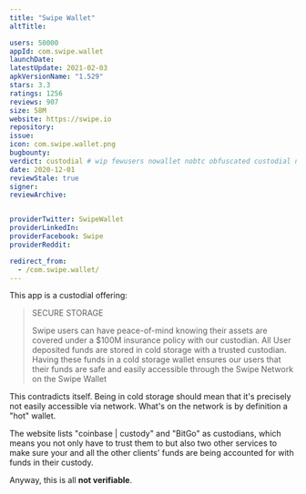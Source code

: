 ```yaml
---
title: "Swipe Wallet"
altTitle: 

users: 50000
appId: com.swipe.wallet
launchDate: 
latestUpdate: 2021-02-03
apkVersionName: "1.529"
stars: 3.3
ratings: 1256
reviews: 907
size: 58M
website: https://swipe.io
repository: 
issue: 
icon: com.swipe.wallet.png
bugbounty: 
verdict: custodial # wip fewusers nowallet nobtc obfuscated custodial nosource nonverifiable reproducible bounty defunct
date: 2020-12-01
reviewStale: true
signer: 
reviewArchive:


providerTwitter: SwipeWallet
providerLinkedIn: 
providerFacebook: Swipe
providerReddit: 

redirect_from:
  - /com.swipe.wallet/
---
```



This app is a custodial offering:

> SECURE STORAGE
> 
> Swipe users can have peace-of-mind knowing their assets are covered under a $100M insurance policy with our custodian. All User deposited funds are stored in cold storage with a trusted custodian. Having these funds in a cold storage wallet ensures our users that their funds are safe and easily accessible through the Swipe Network on the Swipe Wallet

This contradicts itself. Being in cold storage should mean that it's precisely
not easily accessible via network. What's on the network is by definition a
"hot" wallet.

The website lists "coinbase | custody" and "BitGo" as custodians, which means
you not only have to trust them to but also two other services to make sure your
and all the other clients' funds are being accounted for with funds in their
custody.

Anyway, this is all **not verifiable**.

